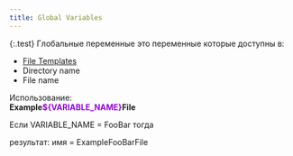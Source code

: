 ```yaml
---
title: Global Variables
---
```

{:.test}
Глобальные переменные это переменные которые доступны в:

* [File Templates][1]
* Directory name
* File name 

Использование:<br>**Example<font color="#9400D3">${VARIABLE_NAME}</font>File**

Если VARIABLE_NAME = FooBar тогда

результат: имя = ExampleFooBarFile


[1]: https://www.jetbrains.com/help/idea/2016.2/file-and-code-templates.html